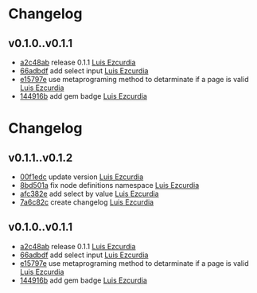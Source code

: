 # Changelog

## v0.1.0..v0.1.1 

* [a2c48ab](https://github.com/3zcurdia/capybara-page_mapper/commit/a2c48abb8833e8f5506103302087804e267ccf3f) release 0.1.1 [Luis Ezcurdia](mailto:ing.ezcurdia@gmail.com)
* [66adbdf](https://github.com/3zcurdia/capybara-page_mapper/commit/66adbdf94d6ad96d255973b8baab3c717fd14401) add select input [Luis Ezcurdia](mailto:ing.ezcurdia@gmail.com)
* [e15797e](https://github.com/3zcurdia/capybara-page_mapper/commit/e15797e3d90d5ad5e7f67a570ae0c6495d55959d) use metaprograming method to detarminate if a page is valid [Luis Ezcurdia](mailto:ing.ezcurdia@gmail.com)
* [144916b](https://github.com/3zcurdia/capybara-page_mapper/commit/144916be91178c3c9a51e65f50772fb83a1ae2c6) add gem badge [Luis Ezcurdia](mailto:ing.ezcurdia@gmail.com)

# Changelog

## v0.1.1..v0.1.2 

* [00f1edc](https://github.com/3zcurdia/capybara-page_mapper/commit/00f1edcfa8c6b1eece323a52f3d12450705f48d6) update version [Luis Ezcurdia](mailto:ing.ezcurdia@gmail.com)
* [8bd501a](https://github.com/3zcurdia/capybara-page_mapper/commit/8bd501a0694638aef1f73da46886fdfd1cf91cc3) fix node definitions namespace [Luis Ezcurdia](mailto:ing.ezcurdia@gmail.com)
* [afc382e](https://github.com/3zcurdia/capybara-page_mapper/commit/afc382ea035d33e7e9203207a558ddf4b5e0b5af) add select by value [Luis Ezcurdia](mailto:ing.ezcurdia@gmail.com)
* [7a6c82c](https://github.com/3zcurdia/capybara-page_mapper/commit/7a6c82c30c4f4818e368d4b7493c4753e8b47f1c) create changelog [Luis Ezcurdia](mailto:ing.ezcurdia@gmail.com)

## v0.1.0..v0.1.1 

* [a2c48ab](https://github.com/3zcurdia/capybara-page_mapper/commit/a2c48abb8833e8f5506103302087804e267ccf3f) release 0.1.1 [Luis Ezcurdia](mailto:ing.ezcurdia@gmail.com)
* [66adbdf](https://github.com/3zcurdia/capybara-page_mapper/commit/66adbdf94d6ad96d255973b8baab3c717fd14401) add select input [Luis Ezcurdia](mailto:ing.ezcurdia@gmail.com)
* [e15797e](https://github.com/3zcurdia/capybara-page_mapper/commit/e15797e3d90d5ad5e7f67a570ae0c6495d55959d) use metaprograming method to detarminate if a page is valid [Luis Ezcurdia](mailto:ing.ezcurdia@gmail.com)
* [144916b](https://github.com/3zcurdia/capybara-page_mapper/commit/144916be91178c3c9a51e65f50772fb83a1ae2c6) add gem badge [Luis Ezcurdia](mailto:ing.ezcurdia@gmail.com)

